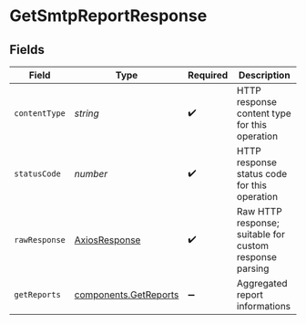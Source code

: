 # GetSmtpReportResponse


## Fields

| Field                                                          | Type                                                           | Required                                                       | Description                                                    |
| -------------------------------------------------------------- | -------------------------------------------------------------- | -------------------------------------------------------------- | -------------------------------------------------------------- |
| `contentType`                                                  | *string*                                                       | :heavy_check_mark:                                             | HTTP response content type for this operation                  |
| `statusCode`                                                   | *number*                                                       | :heavy_check_mark:                                             | HTTP response status code for this operation                   |
| `rawResponse`                                                  | [AxiosResponse](https://axios-http.com/docs/res_schema)        | :heavy_check_mark:                                             | Raw HTTP response; suitable for custom response parsing        |
| `getReports`                                                   | [components.GetReports](../../models/components/getreports.md) | :heavy_minus_sign:                                             | Aggregated report informations                                 |